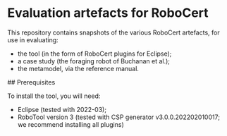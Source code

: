 # Evaluation artefacts for RoboCert

This repository contains snapshots of the various RoboCert artefacts, for use in evaluating:

- the tool (in the form of RoboCert plugins for Eclipse);
- a case study (the foraging robot of Buchanan et al.);
- the metamodel, via the reference manual.

## Prerequisites

To install the tool, you will need:

- Eclipse (tested with 2022-03);
- RoboTool version 3 (tested with CSP generator v3.0.0.202202010017; we recommend installing all plugins)
